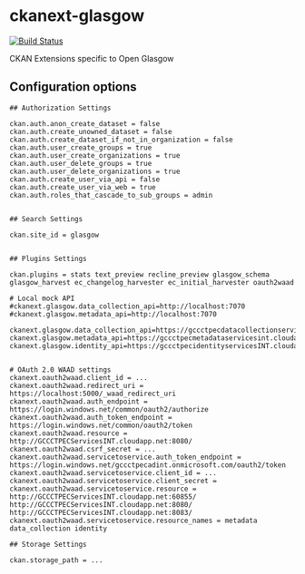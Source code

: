 ckanext-glasgow
===============

[![Build Status](https://travis-ci.org/okfn/ckanext-glasgow.svg?branch=master)](https://travis-ci.org/okfn/ckanext-glasgow)

CKAN Extensions specific to Open Glasgow


## Configuration options

    ## Authorization Settings

    ckan.auth.anon_create_dataset = false
    ckan.auth.create_unowned_dataset = false
    ckan.auth.create_dataset_if_not_in_organization = false
    ckan.auth.user_create_groups = true
    ckan.auth.user_create_organizations = true
    ckan.auth.user_delete_groups = true
    ckan.auth.user_delete_organizations = true
    ckan.auth.create_user_via_api = false
    ckan.auth.create_user_via_web = true
    ckan.auth.roles_that_cascade_to_sub_groups = admin


    ## Search Settings

    ckan.site_id = glasgow


    ## Plugins Settings

    ckan.plugins = stats text_preview recline_preview glasgow_schema glasgow_harvest ec_changelog_harvester ec_initial_harvester oauth2waad

    # Local mock API
    #ckanext.glasgow.data_collection_api=http://localhost:7070
    #ckanext.glasgow.metadata_api=http://localhost:7070

    ckanext.glasgow.data_collection_api=https://gccctpecdatacollectionservicesint.cloudapp.net/
    ckanext.glasgow.metadata_api=https://gccctpecmetadataservicesint.cloudapp.net/
    ckanext.glasgow.identity_api=https://gccctpecidentityservicesINT.cloudapp.net/


    # OAuth 2.0 WAAD settings
    ckanext.oauth2waad.client_id = ...
    ckanext.oauth2waad.redirect_uri = https://localhost:5000/_waad_redirect_uri
    ckanext.oauth2waad.auth_endpoint = https://login.windows.net/common/oauth2/authorize
    ckanext.oauth2waad.auth_token_endpoint = https://login.windows.net/common/oauth2/token
    ckanext.oauth2waad.resource = http://GCCCTPECServicesINT.cloudapp.net:8080/
    ckanext.oauth2waad.csrf_secret = ...
    ckanext.oauth2waad.servicetoservice.auth_token_endpoint = https://login.windows.net/gccctpecadint.onmicrosoft.com/oauth2/token
    ckanext.oauth2waad.servicetoservice.client_id = ...
    ckanext.oauth2waad.servicetoservice.client_secret =
    ckanext.oauth2waad.servicetoservice.resource = http://GCCCTPECServicesINT.cloudapp.net:60855/ http://GCCCTPECServicesINT.cloudapp.net:8080/ http://GCCCTPECServicesINT.cloudapp.net:8083/
    ckanext.oauth2waad.servicetoservice.resource_names = metadata data_collection identity

    ## Storage Settings

    ckan.storage_path = ...
